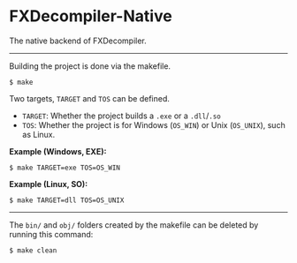 # FXDecompiler-Native
The native backend of FXDecompiler.

---
Building the project is done via the makefile.
```
$ make
```
Two targets, `TARGET` and `TOS` can be defined.
* `TARGET`: Whether the project builds a `.exe` or a `.dll`/`.so`
* `TOS`: Whether the project is for Windows (`OS_WIN`) or Unix (`OS_UNIX`), such as Linux.

**Example (Windows, EXE):**
```
$ make TARGET=exe TOS=OS_WIN
```
**Example (Linux, SO):**
```
$ make TARGET=dll TOS=OS_UNIX
```
---
The `bin/` and `obj/` folders created by the makefile can be deleted by running this command:
```
$ make clean
```
